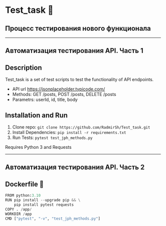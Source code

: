 # **Test_task** :floppy_disk:

## Процесс тестирования нового функционала

---

## Автоматизация тестирования API. Часть 1

## Description

Test_task is a set of test scripts to test the functionality of API endpoints.

  *  API url https://jsonplaceholder.typicode.com/
  *  Methods: GET /posts, POST /posts, DELETE /posts
  *  Parametrs: userId, id, title, body

## Installation and Run

1. Clone repo: `git clone https://github.com/RadmirSh/Test_task.git`
2. Install Dependencies: `pip install -r requirements.txt`
3. Run Tests: `pytest test_jph_methods.py`

Requires Python 3 and Requests

---

## Автоматизация тестирования API. Часть 2

## Dockerfile 🐳

```python
FROM python:3.10
RUN pip install --upgrade pip && \
    pip install pytest requests
COPY . /app/
WORKDIR /app
CMD ["pytest", "-v", "test_jph_methods.py"]
```
